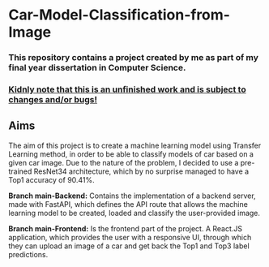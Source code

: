 # Car-Model-Classification-from-Image

### This repository contains a project created by me as part of my final year dissertation in Computer Science.

### <u>Kidnly note that this is an unfinished work and is subject to changes and/or bugs!</u>

**Aims**
---
The aim of this project is to create a machine learning model using Transfer Learning method, in order to be able to classify models of car based on a given car image. Due to the nature of the problem, I decided to use a pre-trained ResNet34 architecture, which by no surprise managed to have a Top1 accuracy of 90.41%.

**Branch main-Backend:**
Contains the implementation of a backend server, made with FastAPI, which defines the API route that allows the machine learning model to be created, loaded and classify the user-provided image.

**Branch main-Frontend:**
Is the frontend part of the project. A React.JS application, which provides the user with a responsive UI, through which they can upload an image of a car and get back the Top1 and Top3 label predictions.

